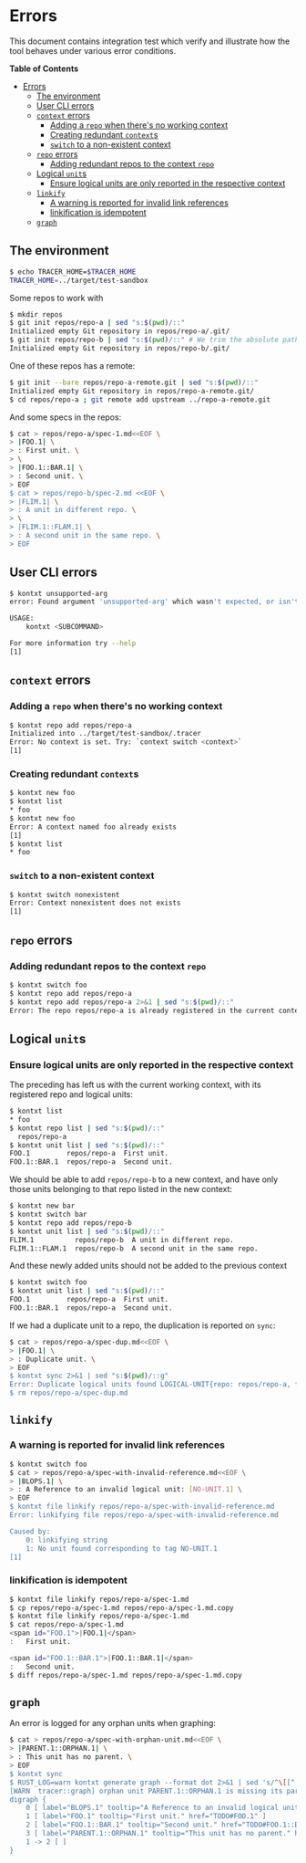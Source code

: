 # Errors

This document contains integration test which verify and illustrate how the tool
behaves under various error conditions.

<!-- markdown-toc start - Don't edit this section. Run M-x markdown-toc-refresh-toc -->
**Table of Contents**

- [Errors](#errors)
    - [The environment](#the-environment)
    - [User CLI errors](#user-cli-errors)
    - [`context` errors](#context-errors)
        - [Adding a `repo` when there's no working context](#adding-a-repo-when-theres-no-working-context)
        - [Creating redundant `context`s](#creating-redundant-contexts)
        - [`switch` to a non-existent context](#switch-to-a-non-existent-context)
    - [`repo` errors](#repo-errors)
        - [Adding redundant repos to the context `repo`](#adding-redundant-repos-to-the-context-repo)
    - [Logical `unit`s](#logical-units)
        - [Ensure logical units are only reported in the respective context](#ensure-logical-units-are-only-reported-in-the-respective-context)
    - [`linkify`](#linkify)
        - [A warning is reported for invalid link references](#a-warning-is-reported-for-invalid-link-references)
        - [linkification is idempotent](#linkification-is-idempotent)
    - [`graph`](#graph)

<!-- markdown-toc end -->

## The environment

```sh
$ echo TRACER_HOME=$TRACER_HOME
TRACER_HOME=../target/test-sandbox
```

Some repos to work with

```sh
$ mkdir repos
$ git init repos/repo-a | sed "s:$(pwd)/::"
Initialized empty Git repository in repos/repo-a/.git/
$ git init repos/repo-b | sed "s:$(pwd)/::" # We trim the absolute path prefix, for testing purposes
Initialized empty Git repository in repos/repo-b/.git/
```

One of these repos has a remote:

```sh
$ git init --bare repos/repo-a-remote.git | sed "s:$(pwd)/::"
Initialized empty Git repository in repos/repo-a-remote.git/
$ cd repos/repo-a ; git remote add upstream ../repo-a-remote.git
```

And some specs in the repos:

```sh
$ cat > repos/repo-a/spec-1.md<<EOF \
> |FOO.1| \
> : First unit. \
> \
> |FOO.1::BAR.1| \
> : Second unit. \
> EOF
$ cat > repos/repo-b/spec-2.md <<EOF \
> |FLIM.1| \
> : A unit in different repo. \
> \
> |FLIM.1::FLAM.1| \
> : A second unit in the same repo. \
> EOF
```

## User CLI errors

```sh
$ kontxt unsupported-arg
error: Found argument 'unsupported-arg' which wasn't expected, or isn't valid in this context

USAGE:
    kontxt <SUBCOMMAND>

For more information try --help
[1]
```

## `context` errors

### Adding a `repo` when there's no working context

```sh
$ kontxt repo add repos/repo-a
Initialized into ../target/test-sandbox/.tracer
Error: No context is set. Try: `context switch <context>`
[1]
```

### Creating redundant `context`s

```sh
$ kontxt new foo
$ kontxt list
* foo
$ kontxt new foo
Error: A context named foo already exists
[1]
$ kontxt list
* foo
```

### `switch` to a non-existent context

```sh
$ kontxt switch nonexistent
Error: Context nonexistent does not exists
[1]
```

## `repo` errors

### Adding redundant repos to the context `repo`

```sh
$ kontxt switch foo
$ kontxt repo add repos/repo-a
$ kontxt repo add repos/repo-a 2>&1 | sed "s:$(pwd)/::"
Error: The repo repos/repo-a is already registered in the current context
```

## Logical `unit`s

### Ensure logical units are only reported in the respective context

The preceding has left us with the current working context, with its registered
repo and logical units:

```sh
$ kontxt list
* foo
$ kontxt repo list | sed "s:$(pwd)/::"
  repos/repo-a
$ kontxt unit list | sed "s:$(pwd)/::"
FOO.1         repos/repo-a  First unit.
FOO.1::BAR.1  repos/repo-a  Second unit.
```

We should be able to add `repos/repo-b` to a new context, and have only those
units belonging to that repo listed in the new context:

```sh
$ kontxt new bar
$ kontxt switch bar
$ kontxt repo add repos/repo-b
$ kontxt unit list | sed "s:$(pwd)/::"
FLIM.1          repos/repo-b  A unit in different repo.
FLIM.1::FLAM.1  repos/repo-b  A second unit in the same repo.
```

And these newly added units should not be added to the previous context

```sh
$ kontxt switch foo
$ kontxt unit list | sed "s:$(pwd)/::" 
FOO.1         repos/repo-a  First unit.
FOO.1::BAR.1  repos/repo-a  Second unit.
```

If we had a duplicate unit to a repo, the duplication is reported on `sync`:

```sh
$ cat > repos/repo-a/spec-dup.md<<EOF \
> |FOO.1| \
> : Duplicate unit. \
> EOF
$ kontxt sync 2>&1 | sed "s:$(pwd)/::g"
Error: Duplicate logical units found LOGICAL-UNIT{repo: repos/repo-a, file: spec-1.md, id: FOO.1, kind: Requirement, content: "First unit."} LOGICAL-UNIT{repo: repos/repo-a, file: spec-dup.md, id: FOO.1, kind: Requirement, content: "Duplicate unit."}
$ rm repos/repo-a/spec-dup.md
```

## `linkify`

### A warning is reported for invalid link references

```sh
$ kontxt switch foo
$ cat > repos/repo-a/spec-with-invalid-reference.md<<EOF \
> |BLOPS.1| \
> : A Reference to an invalid logical unit: [NO-UNIT.1] \
> EOF
$ kontxt file linkify repos/repo-a/spec-with-invalid-reference.md
Error: linkifying file repos/repo-a/spec-with-invalid-reference.md

Caused by:
    0: linkifying string
    1: No unit found corresponding to tag NO-UNIT.1
[1]
```

### linkification is idempotent

```sh
$ kontxt file linkify repos/repo-a/spec-1.md
$ cp repos/repo-a/spec-1.md repos/repo-a/spec-1.md.copy
$ kontxt file linkify repos/repo-a/spec-1.md
$ cat repos/repo-a/spec-1.md
<span id="FOO.1">|FOO.1|</span>
:   First unit.

<span id="FOO.1::BAR.1">|FOO.1::BAR.1|</span>
:   Second unit.
$ diff repos/repo-a/spec-1.md repos/repo-a/spec-1.md.copy
```

## `graph`

An error is logged for any orphan units when graphing:

```sh
$ cat > repos/repo-a/spec-with-orphan-unit.md<<EOF \
> |PARENT.1::ORPHAN.1| \
> : This unit has no parent. \
> EOF
$ kontxt sync
$ RUST_LOG=warn kontxt generate graph --format dot 2>&1 | sed 's/^\[[^ ]* /[/'
[WARN  tracer::graph] orphan unit PARENT.1::ORPHAN.1 is missing its parent PARENT.1
digraph {
    0 [ label="BLOPS.1" tooltip="A Reference to an invalid logical unit: [NO-UNIT.1]" href="TODO#BLOPS.1" ]
    1 [ label="FOO.1" tooltip="First unit." href="TODO#FOO.1" ]
    2 [ label="FOO.1::BAR.1" tooltip="Second unit." href="TODO#FOO.1::BAR.1" ]
    3 [ label="PARENT.1::ORPHAN.1" tooltip="This unit has no parent." href="TODO#PARENT.1::ORPHAN.1" ]
    1 -> 2 [ ]
}

```
